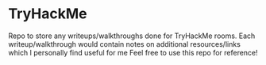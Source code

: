 # TryHackMe
Repo to store any writeups/walkthroughs done for TryHackMe rooms.
Each writeup/walkthrough would contain notes on additional resources/links which I personally find useful for me
Feel free to use this repo for reference!
